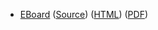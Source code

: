 * [EBoard](../eboards/03.html)
  ([Source](../eboards/03.md))
  ([HTML](../eboards/03.html))
  ([PDF](../eboards/03.pdf))
